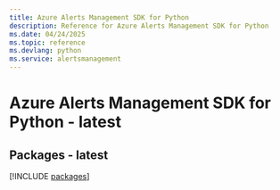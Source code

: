 ```yaml
---
title: Azure Alerts Management SDK for Python
description: Reference for Azure Alerts Management SDK for Python
ms.date: 04/24/2025
ms.topic: reference
ms.devlang: python
ms.service: alertsmanagement
---
```

# Azure Alerts Management SDK for Python - latest
## Packages - latest
[!INCLUDE [packages](alerts-management-index.md)]